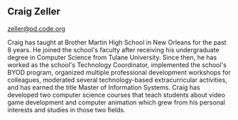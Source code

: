 ## Craig Zeller 

[zeller@pd.code.org](mailto:zeller@pd.code.org)

Craig has taught at Brother Martin High School in New Orleans for the past 8 years. He joined the school's faculty after receiving his undergraduate degree in Computer Science from Tulane University. Since then, he has worked as the school's Technology Coordinator, implemented the school's BYOD program, organized multiple professional development workshops for colleagues, moderated several technology-based extracurricular activities, and has earned the title Master of Information Systems. Craig has developed two computer science courses that teach students about video game development and computer animation which grew from his personal interests and studies in those two fields.